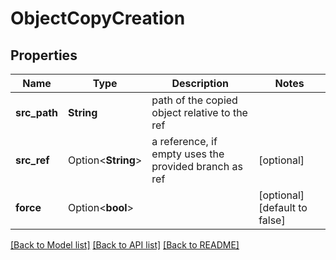 # ObjectCopyCreation

## Properties

Name | Type | Description | Notes
------------ | ------------- | ------------- | -------------
**src_path** | **String** | path of the copied object relative to the ref | 
**src_ref** | Option<**String**> | a reference, if empty uses the provided branch as ref | [optional]
**force** | Option<**bool**> |  | [optional][default to false]

[[Back to Model list]](../README.md#documentation-for-models) [[Back to API list]](../README.md#documentation-for-api-endpoints) [[Back to README]](../README.md)


